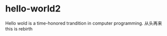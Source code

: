 # hello-world2
Hello wold is a time-honored trandition in computer programming.
从头再来
this is rebirth 

